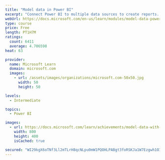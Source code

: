 ```yaml
---
title: "Model data in Power BI"
excerpt: "Connect Power BI to multiple data sources to create reports. Define the relationship between your data sources."
webUrl: https://docs.microsoft.com/en-us/learn/modules/model-data-power-bi/
type: course
price: Free
length: PT1H7M
ratings:
  count: 6411
  average: 4.706598
heat: 63

provider:
  name: Microsoft Learn
  domain: microsoft.com
  images:
    - url: /assets/images/organizations/microsoft.com-50x50.jpg
      width: 50
      height: 50

levels:
  - Intermediate

topics:
  - Power BI

images:
  - url: https://docs.microsoft.com/learn/achievements/model-data-with-power-bi-desktop-social.png
    width: 800
    height: 400
    isCached: true

secured: "WI29kgX6oTNf3Ll2mTLrH8qcNLpu0mW1PQOHLPABgt3foRSKJa1W7Ezgwh1OIzBCJlNIjS71XAnErxjOETGyxbf142jTB+CRK4bKyrCx640VGGEPa3L3mJuy+UG4SntSBAdlMY3fln7NhmB5kmCLRdcCba3aPul9cMnUBOTjaR4h9jhmMTkrd19GjsRPWMCQEt86G1DL+DXQMoFbrPeFuJ9REuKHlhKC1Bzd+Rz3Jk4klqoGJiYJrGokhB85M1vExxgiea2QYrCGT7YtTlwJG74Bgjvf5F7SoTYJDzT+Oj5mPn5I9KeIAPgq8m5xN05J8+b4TyWzI81Medg3XPDlSM/XM71bx/lKYdGMQ9+7+bcLovxJzMuSlFjBSOP9If4SZ0QLbtOUygQdgqp8w78JjtTh4TWLHHI9udE8DjR+uq8=;TicYkVzXnmS58m28bEgPHw=="
---
```


